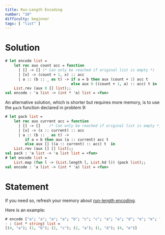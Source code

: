 ```yaml
---
title: Run-Length Encoding
number: "10"
difficulty: beginner
tags: [ "list" ]
---
```


# Solution

```ocaml
# let encode list =
    let rec aux count acc = function
      | [] -> [] (* Can only be reached if original list is empty *)
      | [x] -> (count + 1, x) :: acc
      | a :: (b :: _ as t) -> if a = b then aux (count + 1) acc t
                              else aux 0 ((count + 1, a) :: acc) t in
    List.rev (aux 0 [] list);;
val encode : 'a list -> (int * 'a) list = <fun>
```

An alternative solution, which is shorter but requires more memory, is to use
the `pack` function declared in problem 9:

```ocaml
# let pack list =
    let rec aux current acc = function
      | [] -> []    (* Can only be reached if original list is empty *)
      | [x] -> (x :: current) :: acc
      | a :: (b :: _ as t) ->
         if a = b then aux (a :: current) acc t
         else aux [] ((a :: current) :: acc) t  in
    List.rev (aux [] [] list);;
val pack : 'a list -> 'a list list = <fun>
# let encode list =
    List.map (fun l -> (List.length l, List.hd l)) (pack list);;
val encode : 'a list -> (int * 'a) list = <fun>
```

# Statement

If you need so, refresh your memory about
[run-length encoding](http://en.wikipedia.org/wiki/Run-length_encoding).

Here is an example:

```ocaml
# encode ["a"; "a"; "a"; "a"; "b"; "c"; "c"; "a"; "a"; "d"; "e"; "e"; "e"; "e"];;
- : (int * string) list =
[(4, "a"); (1, "b"); (2, "c"); (2, "a"); (1, "d"); (4, "e")]
```
